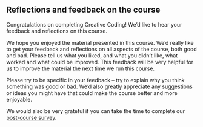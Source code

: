 ## Reflections and feedback on the course

Congratulations on completing Creative Coding! We’d like to hear your feedback and reflections on this course.

We hope you enjoyed the material presented in this course. We’d really like to get your feedback and reflections on all aspects of the course, both good and bad. Please tell us what you liked, and what you didn’t like, what worked and what could be improved. This feedback will be very helpful for us to improve the material the next time we run this course.

Please try to be specific in your feedback – try to explain why you think something was good or bad. We’d also greatly appreciate any suggestions or ideas you might have that could make the course better and more enjoyable.

We would also be very grateful if you can take the time to complete our [post-course survey](https://www.futurelearn.com/courses/creative-coding/4/run_surveys/008eebea-6b64-4000-8ba4-b9c7b761e332).
